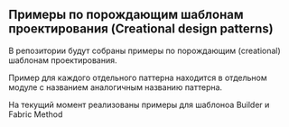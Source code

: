 ## Примеры по порождающим шаблонам проектирования (Creational design patterns) 

В репозитории будут собраны примеры по порождающим (creational) 
шаблонам проектирования.

Пример для каждого отдельного паттерна находится в отдельном модуле с 
названием аналогичным названию паттерна.

На текущий момент реализованы примеры для шаблоноа Builder и Fabric Method